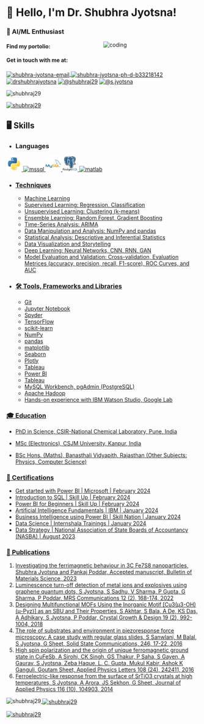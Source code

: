 <h1 align="left">👋 Hello, I'm Dr. Shubhra Jyotsna!</h1>
<h3 align="left"> 🚀 AI/ML Enthusiast</h3>

<img align="right" alt="coding" width="250" src="https://cdn.dribbble.com/users/17707/screenshots/2413754/rrr.gif"> </a>

#### Find my portolio: 

#### Get in touch with me at:

  <a href="https://shubhra.jyotsna@outlook.com" target="blank"><img align="center" src="https://upload.wikimedia.org/wikipedia/commons/thumb/d/df/Microsoft_Office_Outlook_%282018%E2%80%93present%29.svg/2203px-Microsoft_Office_Outlook_%282018%E2%80%93present%29.svg.png" alt="shubhra-jyotsna-email" height="30" width="40" /> 
</a> <a href="https://linkedin.com/in/shubhra-jyotsna-ph-d-b33218142" target="blank"><img align="center" src="https://www.logo.wine/a/logo/LinkedIn/LinkedIn-Icon-Logo.wine.svg" alt="shubhra-jyotsna-ph-d-b33218142" height="50" width="60" /></a>
<a href="https://kaggle.com/drshubhrajyotsna" target="blank"><img align="center" src="https://raw.githubusercontent.com/rahuldkjain/github-profile-readme-generator/master/src/images/icons/Social/kaggle.svg" alt="drshubhrajyotsna" height="30" width="40" /></a>
<a href="https://twitter.com/@shubhraj29" target="blank"><img align="center" src="https://raw.githubusercontent.com/rahuldkjain/github-profile-readme-generator/master/src/images/icons/Social/twitter.svg" alt="@shubhraj29" height="30" width="40" /></a>
<a href="https://medium.com/@s.jyotsna" target="blank"><img align="center" src="https://raw.githubusercontent.com/rahuldkjain/github-profile-readme-generator/master/src/images/icons/Social/medium.svg" alt="@s.jyotsna" height="40" width="40" /></a>
</p>

<p align="left">

<p align="left"> <img src="https://komarev.com/ghpvc/?username=shubhraj29&label=Profile%20views&color=0e75b6&style=flat" alt="shubhraj29" /> </p>

<p align="left"> <a href="https://github.com/ryo-ma/github-profile-trophy"><img src="https://github-profile-trophy.vercel.app/?username=shubhraj29" alt="shubhraj29" /></a> </p>

## :desktop_computer: Skills

- ### Languages

<p align="left"> </a> <a href="https://www.python.org" target="_blank" rel="noreferrer"> <img src="https://raw.githubusercontent.com/devicons/devicon/master/icons/python/python-original.svg" alt="python" width="40" height="40"/> </a> <a href="https://www.microsoft.com/en-us/sql-server" target="_blank" rel="noreferrer"> <img src="https://www.svgrepo.com/show/303229/microsoft-sql-server-logo.svg" alt="mssql" width="40" height="40"/> </a> <a href="https://www.mysql.com/" target="_blank" rel="noreferrer"> <img src="https://raw.githubusercontent.com/devicons/devicon/master/icons/mysql/mysql-original-wordmark.svg" alt="mysql" width="40" height="40"/> </a> <a href="https://www.postgresql.org" target="_blank" rel="noreferrer"> <img src="https://raw.githubusercontent.com/devicons/devicon/master/icons/postgresql/postgresql-original-wordmark.svg" alt="postgresql" width="40" height="40"/> </a> <a href="https://www.mathworks.com/" target="_blank" rel="noreferrer"> <img src="https://upload.wikimedia.org/wikipedia/commons/2/21/Matlab_Logo.png" alt="matlab" width="40" height="40"/>  

* ### Techniques
   - Machine Learning
   - Supervised Learning: Regression, Classification
   - Unsupervised Learning: Clustering (k-means)
   - Ensemble Learning: Random Forest, Gradient Boosting
   - Time-Series Analysis: ARIMA
   - Data Manipulation and Analysis: NumPy and pandas
   - Statistical Analysis: Descriptive and Inferential Statistics
   - Data Visualization and Storytelling
   - Deep Learning: Neural Networks, CNN, RNN, GAN
   - Model Evaluation and Validation: Cross-validation, Evaluation Metrices (accuracy, precision, recall, F1-score), ROC Curves, and AUC
 
- ### 🛠️ Tools, Frameworks and Libraries
   - Git
   - Jupyter Notebook
   - Spyder
   - TensorFlow
   - scikit-learn
   - NumPy
   - pandas
   - matplotlib
   - Seaborn
   - Plotly
   - Tableau
   - Power BI
   - Tableau
   - MySQL Workbench, pgAdmin (PostgreSQL)
   - Apache Hadoop
   - Hands-on experience with IBM Watson Studio, Google Lab


### 🎓 Education 
- PhD in Science, CSIR-National Chemical Laboratory, Pune, India
* MSc (Electronics), CSJM University, Kanpur, India
+ BSc Hons. (Maths), Banasthali Vidyapith, Rajasthan (Other Subjects: Physics, Computer Science)

### :scroll: Certifications
- Get started with Power BI | Microsoft | February 2024
- Introduction to SQL | Skill Up | February 2024
- Power BI for Beginners | Skill Up | February 2024
- Artificial Intelligence Fundamentals | IBM | January 2024
- Business Intelligence using Power BI | Skill Nation | January 2024
- Data Science | Internshala Trainings | January 2024
- Data Strategy | National Association of State Boards of Accountancy (NASBA) | August 2023

### :page_facing_up: Publications
1. Investigating the ferrimagnetic behaviour in 3C Fe7S8 nanoparticles, Shubhra Jyotsna and Pankaj Poddar, Accepted manuscript, Bulletin of Materials Science, 2023
2. Luminescence turn-off detection of metal ions and explosives using graphene quantum dots, S Jyotsna, S Sadhu, V Sharma, P Gupta, G Sharma, P Poddar, MRS Communications 12 (2), 168-174, 2022
3. Designing Multifunctional MOFs Using the Inorganic Motif [Cu3(μ3-OH)(μ-Pyz)] as an SBU and Their Properties, S Akhtar, S Bala, A De, KS Das, A Adhikary, S Jyotsna, P Poddar, Crystal Growth & Design 19 (2), 992-1004, 2018
4. The role of substrates and environment in piezoresponse force microscopy: A case study with regular glass slides, S Sanwlani, M Balal, S Jyotsna, G Sheet, Solid State Communications, 246, 17-22, 2016
5. High spin polarization and the origin of unique ferromagnetic ground state in CuFeSb, A Sirohi, CK Singh, GS Thakur, P Saha, S Gayen, A Gaurav, S Jyotsna, Zeba Haque, L. C. Gupta, Mukul Kabir, Ashok K Ganguli, Goutam Sheet, Applied Physics Letters 108 (24), 242411, 2016
6. Ferroelectric-like response from the surface of SrTiO3 crystals at high temperatures, S Jyotsna, A Arora, JS Sekhon, G Sheet, Journal of Applied Physics 116 (10), 104903, 2014
  

<p><img align="left" src="https://github-readme-stats.vercel.app/api/top-langs?username=shubhraj29&show_icons=true&locale=en&layout=compact" alt="shubhraj29" /></p>

<p>&nbsp;<img align="center" src="https://github-readme-stats.vercel.app/api?username=shubhraj29&show_icons=true&locale=en" alt="shubhraj29" /></p>

<p><img align="center" src="https://github-readme-streak-stats.herokuapp.com/?user=shubhraj29&" alt="shubhraj29" /></p>
